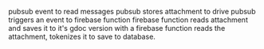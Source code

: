 pubsub event to read messages
pubsub stores attachment to drive
pubsub triggers an event to firebase function
firebase function reads attachment and saves it to it's gdoc version with a
firebase function reads the attachment, tokenizes it to save to database.

